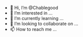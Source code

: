 - 👋 Hi, I’m @Chablegood
- 👀 I’m interested in ...
- 🌱 I’m currently learning ...
- 💞️ I’m looking to collaborate on ...
- 📫 How to reach me ...

<!---
Chablegood/Chablegood is a ✨ special ✨ repository because its `README.md` (this file) appears on your GitHub profile.
You can click the Preview link to take a look at your changes.
--->
